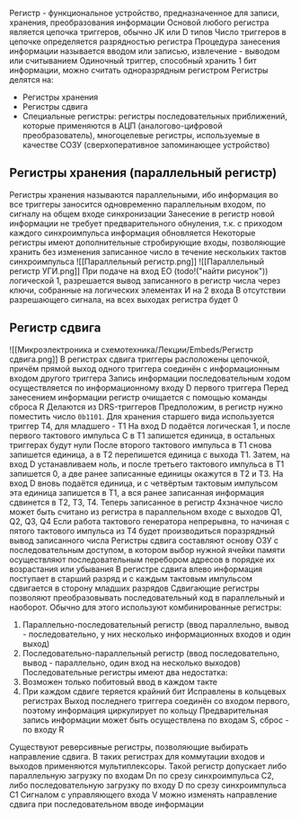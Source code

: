 Регистр - функциональное устройство, предназначенное для записи, хранения, преобразования информации
Основой любого регистра является цепочка триггеров, обычно JK или D типов
Число триггеров в цепочке определяется разрядностью регистра
Процедура занесения информации называется вводом или записью, извлечение - выводом или считыванием
Одиночный триггер, способный хранить 1 бит информации, можно считать одноразрядным регистром
Регистры делятся на:
- Регистры хранения
- Регистры сдвига
- Специальные регистры: регистры последовательных приближений, которые применяются в АЦП (аналогово-цифровой преобразователь), многоцелевые регистры, используемые в качестве СОЗУ (сверхоперативное запоминающее устройство)
## Регистры хранения (параллельный регистр)
Регистры хранения называются параллельными, ибо информация во все триггеры заносится одновременно параллельным входом, по сигналу на общем входе синхронизации
Занесение в регистр новой информации не требует предварительного обнуления, т.к. с приходом каждого синхроимпульса информация обновляется
Некоторые регистры имеют дополнительные стробирующие входы, позволяющие хранить без изменения записанное число в течение нескольких тактов синхроимпульса
![[Параллельный регистр.png]]
![[Параллельный регистр УГИ.png]]
При подаче на вход EO (todo!("найти рисунок")) логической 1, разрешается вывод записанного в регистр числа через ключи, собранные на логических элементах И на 2 входа
В отсутствии разрешающего сигнала, на всех выходах регистра будет 0
## Регистр сдвига
![[Микроэлектроника и схемотехника/Лекции/Embeds/Регистр сдвига.png]]
В регистрах сдвига триггеры расположены цепочкой, причём прямой выход одного триггера соединён с информационным входом другого триггера
Запись информации последовательным ходом осуществляется по информационному входу D первого триггера
Перед занесением информации регистр очищается с помощью команды сброса R
Делаются из DRS-триггеров
Предположим, в регистр нужно поместить число `0b1101`. Для хранения старшего вида используется триггер Т4, для младшего - Т1
На вход D подаётся логическая 1, и после первого тактового импульса C в Т1 запишется единица, в остальных триггерах будут нули
После второго тактового импульса в Т1 снова запишется единица, а в Т2 перепишется единица с выхода Т1. Затем, на вход D устанавливаем ноль, и после третьего тактового импульса в Т1 запишется 0, а две ранее записанные единицы окажутся в Т2 и Т3. На вход D вновь подаётся единица, и с четвёртым тактовым импульсом эта единица запишется в Т1, а вся ранее записанная информация сдвинется в Т2, Т3, Т4.
Теперь записанное в регистр 4хзначное число может быть считано из регистра в параллельном входе с выходов Q1, Q2, Q3, Q4
Если работа тактового генератора непрерывна, то начиная с пятого тактового импульса из Т4 будет производиться поразрядный вывод записанного числа
Регистры сдвига составляют основу ОЗУ с последовательным доступом, в котором выбор нужной ячейки памяти осуществляют последовательным перебором адресов в порядке их возрастания или убывания
В регистре сдвига влево информация поступает в старший разряд и с каждым тактовым импульсом сдвигается в сторону младших разрядов
Сдвигающие регистры позволяют преобразовывать последовательный код в параллельный и наоборот. Обычно для этого используют комбинированные регистры:
1. Параллельно-последовательный регистр (ввод параллельно, вывод - последовательно, у них несколько информационных входов и один выход)
2. Последовательно-параллельный регистр (ввод последовательно, вывод - параллельно, один вход на несколько выходов)
Последовательные регистры имеют два недостатка:
1. Возможен только побитовый ввод в каждом такте
2. При каждом сдвиге теряется крайний бит
Исправлены в кольцевых регистрах
Выход последнего триггера соединён со входом первого, поэтому информация циркулирует по кольцу
Предварительная запись информации может быть осуществлена по входам S, сброс - по входу R

Существуют реверсивные регистры, позволяющие выбирать направление сдвига. В таких регистрах для коммутации входов и выходов применяются мультиплексоры. Такой регистр допускает либо параллельную загрузку по входам Dn по срезу синхроимпульса C2, либо последовательную загрузку по входу D по срезу синхроимпульса C1
Сигналом с управляющего входа V можно изменять направление сдвига при последовательном вводе информации